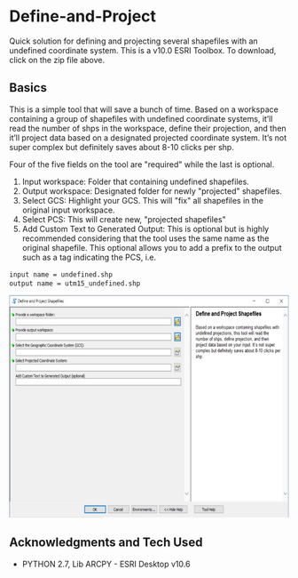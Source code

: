# Define-and-Project
Quick solution for defining and projecting several shapefiles with an undefined coordinate system. This is a v10.0 ESRI Toolbox. To download, click on the zip file above.

## Basics

This is a simple tool that will save a bunch of time.  Based on a workspace containing a group of shapefiles with undefined coordinate systems, it’ll read the number of shps in the workspace, define their projection, and then it’ll project data based on a designated projected coordinate system. It’s not super complex but definitely saves about 8-10 clicks per shp.

Four of the five fields on the tool are "required" while the last is optional.
1. Input workspace: Folder that containing undefined shapefiles.
2. Output workspace: Designated folder for newly "projected" shapefiles.
3. Select GCS: Highlight your GCS. This will "fix" all shapefiles in the original input workspace. 
4. Select PCS: This will create new, "projected shapefiles"
5. Add Custom Text to Generated Output: This is optional but is highly recommended considering that the tool uses the same name as the original shapefile. This optional allows you to add a prefix to the output such as a tag indicating the PCS, i.e.
```
input name = undefined.shp
output name = utm15_undefined.shp
```
<img src= "images/Define and Project.jpg" height = "400">


## Acknowledgments and Tech Used

* PYTHON 2.7, Lib ARCPY - ESRI Desktop v10.6



